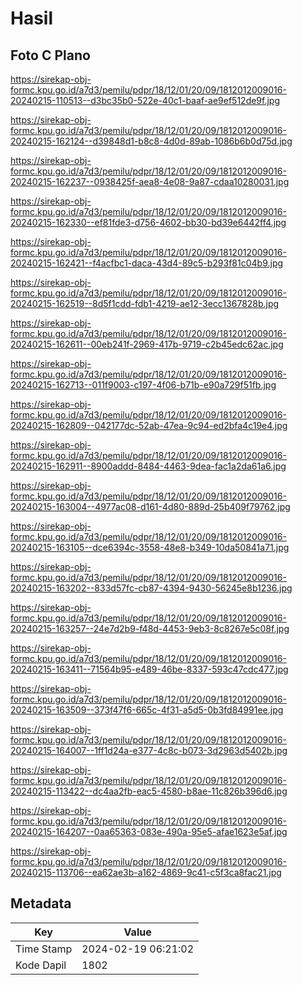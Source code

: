 # Hasil

## Foto C Plano

https://sirekap-obj-formc.kpu.go.id/a7d3/pemilu/pdpr/18/12/01/20/09/1812012009016-20240215-110513--d3bc35b0-522e-40c1-baaf-ae9ef512de9f.jpg

https://sirekap-obj-formc.kpu.go.id/a7d3/pemilu/pdpr/18/12/01/20/09/1812012009016-20240215-162124--d39848d1-b8c8-4d0d-89ab-1086b6b0d75d.jpg

https://sirekap-obj-formc.kpu.go.id/a7d3/pemilu/pdpr/18/12/01/20/09/1812012009016-20240215-162237--0938425f-aea8-4e08-9a87-cdaa10280031.jpg

https://sirekap-obj-formc.kpu.go.id/a7d3/pemilu/pdpr/18/12/01/20/09/1812012009016-20240215-162330--ef81fde3-d756-4602-bb30-bd39e6442ff4.jpg

https://sirekap-obj-formc.kpu.go.id/a7d3/pemilu/pdpr/18/12/01/20/09/1812012009016-20240215-162421--f4acfbc1-daca-43d4-89c5-b293f81c04b9.jpg

https://sirekap-obj-formc.kpu.go.id/a7d3/pemilu/pdpr/18/12/01/20/09/1812012009016-20240215-162519--8d5f1cdd-fdb1-4219-ae12-3ecc1367828b.jpg

https://sirekap-obj-formc.kpu.go.id/a7d3/pemilu/pdpr/18/12/01/20/09/1812012009016-20240215-162611--00eb241f-2969-417b-9719-c2b45edc62ac.jpg

https://sirekap-obj-formc.kpu.go.id/a7d3/pemilu/pdpr/18/12/01/20/09/1812012009016-20240215-162713--011f9003-c197-4f06-b71b-e90a729f51fb.jpg

https://sirekap-obj-formc.kpu.go.id/a7d3/pemilu/pdpr/18/12/01/20/09/1812012009016-20240215-162809--042177dc-52ab-47ea-9c94-ed2bfa4c19e4.jpg

https://sirekap-obj-formc.kpu.go.id/a7d3/pemilu/pdpr/18/12/01/20/09/1812012009016-20240215-162911--8900addd-8484-4463-9dea-fac1a2da61a6.jpg

https://sirekap-obj-formc.kpu.go.id/a7d3/pemilu/pdpr/18/12/01/20/09/1812012009016-20240215-163004--4977ac08-d161-4d80-889d-25b409f79762.jpg

https://sirekap-obj-formc.kpu.go.id/a7d3/pemilu/pdpr/18/12/01/20/09/1812012009016-20240215-163105--dce6394c-3558-48e8-b349-10da50841a71.jpg

https://sirekap-obj-formc.kpu.go.id/a7d3/pemilu/pdpr/18/12/01/20/09/1812012009016-20240215-163202--833d57fc-cb87-4394-9430-56245e8b1236.jpg

https://sirekap-obj-formc.kpu.go.id/a7d3/pemilu/pdpr/18/12/01/20/09/1812012009016-20240215-163257--24e7d2b9-f48d-4453-9eb3-8c8267e5c08f.jpg

https://sirekap-obj-formc.kpu.go.id/a7d3/pemilu/pdpr/18/12/01/20/09/1812012009016-20240215-163411--71564b95-e489-46be-8337-593c47cdc477.jpg

https://sirekap-obj-formc.kpu.go.id/a7d3/pemilu/pdpr/18/12/01/20/09/1812012009016-20240215-163509--373f47f6-665c-4f31-a5d5-0b3fd84991ee.jpg

https://sirekap-obj-formc.kpu.go.id/a7d3/pemilu/pdpr/18/12/01/20/09/1812012009016-20240215-164007--1ff1d24a-e377-4c8c-b073-3d2963d5402b.jpg

https://sirekap-obj-formc.kpu.go.id/a7d3/pemilu/pdpr/18/12/01/20/09/1812012009016-20240215-113422--dc4aa2fb-eac5-4580-b8ae-11c826b396d6.jpg

https://sirekap-obj-formc.kpu.go.id/a7d3/pemilu/pdpr/18/12/01/20/09/1812012009016-20240215-164207--0aa65363-083e-490a-95e5-afae1623e5af.jpg

https://sirekap-obj-formc.kpu.go.id/a7d3/pemilu/pdpr/18/12/01/20/09/1812012009016-20240215-113706--ea62ae3b-a162-4869-9c41-c5f3ca8fac21.jpg


## Metadata

| Key        | Value               |
| ---------- | ------------------- |
| Time Stamp | 2024-02-19 06:21:02 |
| Kode Dapil | 1802                |




